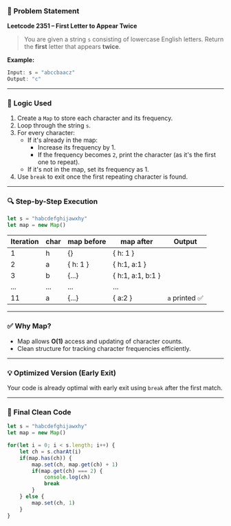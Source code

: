 
### 🧠 **Problem Statement**
**Leetcode 2351 – First Letter to Appear Twice**

> You are given a string `s` consisting of lowercase English letters. Return the **first** letter that appears **twice**.

**Example:**
```js
Input: s = "abccbaacz"
Output: "c"
```

---

### 🔧 **Logic Used**

1. Create a `Map` to store each character and its frequency.
2. Loop through the string `s`.
3. For every character:
   - If it's already in the map:
     - Increase its frequency by 1.
     - If the frequency becomes `2`, print the character (as it's the first one to repeat).
   - If it's not in the map, set its frequency as 1.
4. Use `break` to exit once the first repeating character is found.

---

### 🔍 **Step-by-Step Execution**

```js
let s = "habcdefghijawxhy"
let map = new Map()
```

| Iteration | char | map before | map after                  | Output |
|-----------|------|-------------|-----------------------------|--------|
| 1         | h    | {}          | { h: 1 }                    |        |
| 2         | a    | { h: 1 }    | { h:1, a:1 }                |        |
| 3         | b    | {...}       | { h:1, a:1, b:1 }           |        |
| ...       | ...  | ...         | ...                         |        |
| 11        | a    | {...}       | { a:2 }                     | `a` printed ✅

---

### ✅ **Why Map?**
- Map allows **O(1)** access and updating of character counts.
- Clean structure for tracking character frequencies efficiently.

---

### 💡 **Optimized Version (Early Exit)**
Your code is already optimal with early exit using `break` after the first match.

---

### 📌 Final Clean Code
```js
let s = "habcdefghijawxhy"
let map = new Map()

for(let i = 0; i < s.length; i++) {
    let ch = s.charAt(i)
    if(map.has(ch)) {
        map.set(ch, map.get(ch) + 1)
        if(map.get(ch) === 2) {
            console.log(ch)
            break
        }
    } else {
        map.set(ch, 1)
    }
}
```
